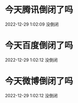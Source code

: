 # 今天腾讯倒闭了吗

2022-12-29 1:02:09 没倒闭

# 今天百度倒闭了吗

2022-12-29 1:02:12 没倒闭

# 今天微博倒闭了吗

2022-12-29 1:02:12 没倒闭

